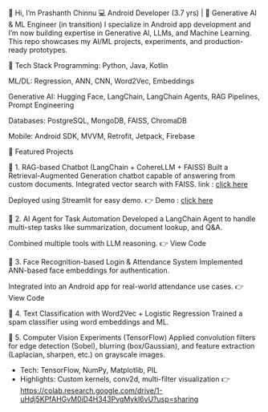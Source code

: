 👋 Hi, I’m Prashanth Chinnu
💻 Android Developer (3.7 yrs) | 🤖 Generative AI & ML Engineer (in transition)
I specialize in Android app development and I’m now building expertise in Generative AI, LLMs, and Machine Learning.
This repo showcases my AI/ML projects, experiments, and production-ready prototypes.

🚀 Tech Stack
Programming: Python, Java, Kotlin

ML/DL: Regression, ANN, CNN, Word2Vec, Embeddings

Generative AI: Hugging Face, LangChain, LangChain Agents, RAG Pipelines, Prompt Engineering

Databases: PostgreSQL, MongoDB, FAISS, ChromaDB

Mobile: Android SDK, MVVM, Retrofit, Jetpack, Firebase

📂 Featured Projects

🔹 1. RAG-based Chatbot (LangChain + CohereLLM + FAISS)
Built a Retrieval-Augmented Generation chatbot capable of answering from custom documents.
Integrated vector search with FAISS.
link : [click here](https://github.com/prashanth-alugottu/rag-application/tree/rag)

Deployed using Streamlit for easy demo.
👉 Demo : [click here](https://genragapplication.streamlit.app/)

🔹 2. AI Agent for Task Automation
Developed a LangChain Agent to handle multi-step tasks like summarization, document lookup, and Q&A.

Combined multiple tools with LLM reasoning.
👉 View Code

🔹 3. Face Recognition-based Login & Attendance System
Implemented ANN-based face embeddings for authentication.

Integrated into an Android app for real-world attendance use cases.
👉 View Code

🔹 4. Text Classification with Word2Vec + Logistic Regression
Trained a spam classifier using word embeddings and ML.

🔹 5. Computer Vision Experiments (TensorFlow)
Applied convolution filters for edge detection (Sobel), blurring (box/Gaussian), and feature extraction (Laplacian, sharpen, etc.) on grayscale images.
- Tech: TensorFlow, NumPy, Matplotlib, PIL
- Highlights: Custom kernels, conv2d, multi-filter visualization
👉 https://colab.research.google.com/drive/1-uHdj5KPfAHGvM0iD4H343PvgMykl6vU?usp=sharing

